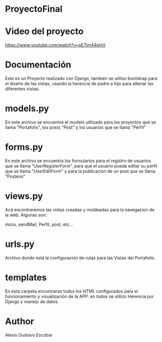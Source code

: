 # ProyectoFinal

# Video del proyecto
https://www.youtube.com/watch?v=pE7Im44ehVI

# Documentación
Este es un Proyecto realizado con Django, tambien se utilizo bootstrap para el diseño de las vistas, usando la herencia de padre a hijo para altenar las diferentes vistas.

# models.py
En este archivo se encuentra el modelo utilizado para los proyectos que se llama "Portafolio", los posts "Post" y los usuarios que se llama "Perfil"

# forms.py
En este archivo se encuentra los formularios para el registro de usuarios que se llama "UserRegisterForm", para que el usuario pueda editar su perfil que se llama "UserEditForm" y para la publicacion de un post que se llama "Posteos"

# views.py
Acá encontraremos las vistas creadas y moldeadas para la navegacion de la web. Algunas son:

inicio, sendMail, Perfil, post, etc...

# urls.py
Archivo donde está la configuración de rutas para las Vistas del Portafolio.

# templates
En esta carpeta encontraras todos los HTML configurados para el funcionamiento y visualización de la APP. en todos se utilizo Herencia por Django y manejo de datos.

# Author
Alexis Gustavo Escobar
